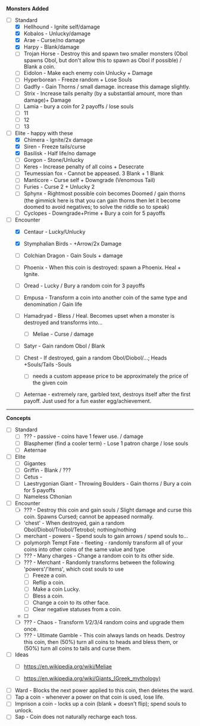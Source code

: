 **Monsters**
**Added**
- [ ] Standard
	- [x] Hellhound - Ignite self/damage
	- [x] Kobalos - Unlucky/damage
	- [x] Arae - Curse/no damage
	- [x] Harpy - Blank/damage
	- [ ] Trojan Horse - Destroy this and spawn two smaller monsters (Obol spawns Obol, but don't allow this to spawn as Obol if possible) / Blank a coin.
	- [ ] Eidolon - Make each enemy coin Unlucky + Damage
	- [ ] Hyperborean - Freeze random + Lose Souls
	- [ ] Gadfly - Gain Thorns / small damage. increase this damage slightly.
	- [ ] Strix - Increase tails penalty (by a substantial amount, more than damage)+ Damage
	- [ ] Lamia - bury a coin for 2 payoffs / lose souls
	- [ ] 11
	- [ ] 12
	- [ ] 13
- [ ] Elite - happy with these
	- [x] Chimera - Ignite/2x damage
	- [x] Siren - Freeze tails/curse
	- [x] Basilisk - Half life/no damage
	- [ ] Gorgon - Stone/Unlucky
	- [ ] Keres - Increase penalty of all coins + Desecrate
	- [ ] Teumessian fox - Cannot be appeased. 3 Blank + 1 Blank
	- [ ] Manticore - Curse self + Downgrade (Venomous Tail)
	- [ ] Furies - Curse 2 + Unlucky 2
	- [ ] Sphynx - Rightmost possible coin becomes Doomed / gain thorns (the gimmick here is that you can gain thorns then let it become doomed to avoid negatives; to solve the riddle so to speak)
	- [ ] Cyclopes - Downgrade+Prime + Bury a coin for 5 payoffs
- [ ] Encounter
	- [x] Centaur - Lucky/Unlucky
	- [x] Stymphalian Birds - +Arrow/2x Damage
	- [ ] Colchian Dragon - Gain Souls + damage
	- [ ] Phoenix - When this coin is destroyed: spawn a Phoenix. Heal + Ignite.
	- [ ] Oread - Lucky / Bury a random coin for 3 payoffs
	- [ ] Empusa - Transform a coin into another coin of the same type and denomination / Gain life
	- [ ] Hamadryad - Bless / Heal. Becomes upset when a monster is destroyed and transforms into...
		- [ ] Meliae - Curse / damage
	- [ ] Satyr - Gain random Obol / Blank
	- [ ] Chest - If destroyed, gain a random Obol/Diobol/...; Heads +Souls/Tails -Souls
		- [ ] needs a custom appease price to be approximately the price of the given coin
	- [ ] Aeternae - extremely rare, garbled text, destroys itself after the first payoff. Just used for a fun easter egg/achievement.



---
**Concepts**
- [ ] Standard
	- [ ] ??? - passive - coins have 1 fewer use. / damage
	- [ ] Blasphemer (find a cooler term) - Lose 1 patron charge / lose souls
	- [ ] Aeternae
- [ ] Elite
	- [ ] Gigantes
	- [ ] Griffin - Blank / ???
	- [ ] Cetus - 
	- [ ] Laestrygonian Giant - Throwing Boulders - Gain thorns / Bury a coin for 5 payoffs
	- [ ] Nameless Cthonian
- [ ] Encounter
	- [ ] ??? - Destroy this coin and gain souls / Slight damage and curse this coin. Spawns Cursed; cannot be appeased normally.
	- [ ] 'chest' - When destroyed, gain a random Obol/Diobol/Triobol/Tetrobol; nothing/nothing
	- [ ] merchant - powers - Spend souls to gain arrows / spend souls to...
	- [ ] polymorph Tempt Fate - fleeting - randomly transform all of your coins into other coins of the same value and type
	- [ ] ??? - Many charges - Change a random coin to its other side.
	- [ ] ??? - Merchant - Randomly transforms between the following 'powers'/'items', which cost souls to use
		- [ ] Freeze a coin.
		- [ ] Reflip a coin.
		- [ ] Make a coin Lucky.
		- [ ] Bless a coin.
		- [ ] Change a coin to its other face.
		- [ ] Clear negative statuses from a coin.
	- [ ] 
	- [ ] ??? - Chaos - Transform 1/2/3/4 random coins and upgrade them once.
	- [ ] ??? - Ultimate Gamble - This coin always lands on heads. Destroy this coin, then (50%) turn all coins to heads and bless them, or (50%) turn all coins to tails and curse them.
- [ ] Ideas
	- [ ] https://en.wikipedia.org/wiki/Meliae
	- [ ] https://en.wikipedia.org/wiki/Giants_(Greek_mythology)



- [ ] Ward - Blocks the next power applied to this coin, then deletes the ward.
- [ ] Tap a coin - whenever a power on that coin is used, lose life.
- [ ] Imprison a coin - locks up a coin (blank + doesn't flip); spend souls to unlock.
- [ ] Sap - Coin does not naturally recharge each toss.
